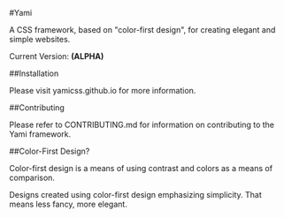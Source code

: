 #Yami

A CSS framework, based on "color-first design", for creating elegant and simple websites.

Current Version: **(ALPHA)**

##Installation

Please visit yamicss.github.io for more information.

##Contributing

Please refer to CONTRIBUTING.md for information on contributing to the Yami
framework.

##Color-First Design?

Color-first design is a means of using contrast and colors as a means of
comparison.

Designs created using color-first design emphasizing simplicity. That means less
fancy, more elegant.
